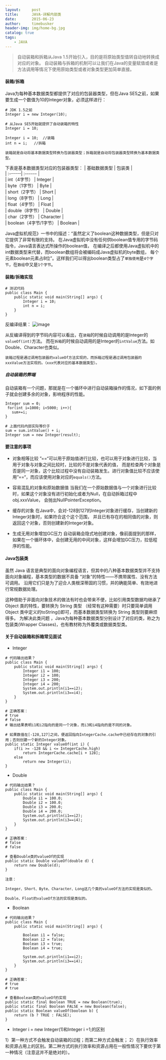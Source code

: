 ```yaml
---
layout:     post
title:      JAVA-详解内部类
date:       2015-06-23
author:     timebusker
header-img: img/home-bg.jpg
catalog: true
tags:
    - JAVA
---
```


> 自动装箱和拆箱从Java 1.5开始引入，目的是将原始类型值转自动地转换成对应的对象。
> 自动装箱与拆箱的机制可以让我们在Java的变量赋值或者是方法调用等情况下使用原始类型或者对象类型更加简单直接。


#### 装箱/拆箱
Java为每种基本数据类型都提供了对应的包装器类型，但在Java SE5之前，如果要生成一个数值为10的Integer对象，必须这样进行：

```
# JDK 1.5之前
Integer i = new Integer(10);

# 从Java SE5开始就提供了自动装箱的特性
Integer i = 10;

Integer i = 10;  //装箱
int n = i;   //拆箱
```

`装箱就是自动将基本数据类型转换为包装器类型；拆箱就是自动将包装器类型转换为基本数据类型。`

下表是基本数据类型对应的包装器类型：
| 基础数据类型 | 包装类 |     
| :------| :------ |     
| int（4字节） | Integer |     
| byte（1字节） | Byte |     
| short（2字节） | Short |     
| long（8字节） | Long |     
| float（4字节） | Float |     
| double（8字节） | Double |     
| char（2字节） | Character |     
| boolean（4字节/1字节） | Boolean |     

Java虚拟机规范》一书中的描述：“虽然定义了boolean这种数据类型，但是只对它提供了非常有限的支持。
在Java虚拟机中没有任何供boolean值专用的字节码指令，Java语言表达式所操作的boolean值，
在编译之后都使用Java虚拟机中的int数据类型来代替，而boolean数组将会被编码成Java虚拟机的byte数组，
每个元素boolean元素占8位”。这样我们可以得出boolean类型占了`单独使用`是`4个字节`，在`数组`中又是`1个字节`。

#### 装箱/拆箱实现

```
# 测试代码
public class Main {
    public static void main(String[] args) {
        Integer i = 10;
        int n = i;
    }
}
```
反编译结果：
![image](img/older/java-coding/5/2.png) 

从反编译得到的字节码内容可以看出，在`装箱`的时候自动调用的是Integer的`valueOf(int)`方法。
而在`拆箱`的时候自动调用的是Integer的`intValue`方法。如Double、Character也类似。

`装箱过程是通过调用包装器的valueOf方法实现的，而拆箱过程是通过调用包装器的 xxxValue方法实现的。（xxx代表对应的基本数据类型）。`

##### 自动装箱的弊端
自动装箱有一个问题，那就是在一个循环中进行自动装箱操作的情况，如下面的例子就会创建多余的对象，影响程序的性能。

```
Integer sum = 0;
 for(int i=1000; i<5000; i++){
   sum+=i;
}

# 上面代码内部实际等价于
sum = sum.intValue() + i;
Integer sum = new Integer(result);
```

#### 要注意的事项
- 对象相等比较
”==“可以用于原始值进行比较，也可以用于对象进行比较，当用于对象与对象之间比较时，比较的不是对象代表的值，
而是检查两个对象是否是同一对象，这个比较过程中没有自动装箱发生。进行对象值比较不应该使用”==“，而应该使用对象对应的`equals()`方法。

- 容易混乱的对象和原始数据值
当我们在一个原始数据值与一个对象进行比较时，如果这个对象没有进行初始化或者为Null，在自动拆箱过程中obj.xxxValue，
会抛出NullPointerException。

- 缓存的对象
在Java中，会对-128到127的Integer对象进行缓存，当创建新的Integer对象时，如果符合这个这个范围，
并且已有存在的相同值的对象，则返回这个对象，否则创建新的Integer对象。

- 生成无用对象增加GC压力
自动装箱会隐式地创建对象，像前面提到的那样，如果在一个循环体中，会创建无用的中间对象，这样会增加GC压力，拉低程序的性能。

#### Java包装类
虽然 Java 语言是典型的面向对象编程语言，但其中的八种基本数据类型并不支持面向对象编程，基本类型的数据不具备
“对象”的特性——不携带属性、没有方法可调用。 沿用它们只是为了迎合人类根深蒂固的习惯，并的确能简单、有效地进行常规数据处理。

这种借助于非面向对象技术的做法有时也会带来不便，比如引用类型数据均继承了 Object 类的特性，要转换为 String 类型
（经常有这种需要）时只要简单调用 Object 类中定义的toString()即可，而基本数据类型转换为 String 类型则要麻烦得多。
为解决此类问题 ，Java为每种基本数据类型分别设计了对应的类，称之为包装类(Wrapper Classes)，也有教材称为外覆类或数据类型类。

#### 关于自动装箱和拆箱常见面试
- Integer 

```
# 代码输出结果？
public class Main {
    public static void main(String[] args) {
        Integer i1 = 100;
        Integer i2 = 100;
        Integer i3 = 200;
        Integer i4 = 200;
        System.out.println(i1==i2);
        System.out.println(i3==i4);
    }
}

# 正确答案：
# true
# false
# 输出结果表明i1和i2指向的是同一个对象，而i3和i4指向的是不同的对象。

# 如果数值在[-128,127]之间，便返回指向IntegerCache.cache中已经存在的对象的引用；否则创建一个新的Integer对象。
public static Integer valueOf(int i) {
    if(i >= -128 && i <= IntegerCache.high)
        return IntegerCache.cache[i + 128];
    else
        return new Integer(i);
}
```

- Double 

```
# 代码输出结果？
public class Main {
    public static void main(String[] args) {
        Double i1 = 100.0;
        Double i2 = 100.0;
        Double i3 = 200.0;
        Double i4 = 200.0;
        System.out.println(i1==i2);
        System.out.println(i3==i4);
    }
}

# 正确答案：
# false
# false

# 查看Double类的valueOf的实现
public static Double valueOf(double d) {
    return new Double(d);
}
```

`注意：`

`Integer、Short、Byte、Character、Long这几个类的valueOf方法的实现是类似的。`

`Double、Float的valueOf方法的实现是类似的。`

- Boolean 

```
# 代码输出结果？
public class Main {
    public static void main(String[] args) {
 
        Boolean i1 = false;
        Boolean i2 = false;
        Boolean i3 = true;
        Boolean i4 = true;
 
        System.out.println(i1==i2);
        System.out.println(i3==i4);
    }
}

# 正确答案：
# true
# true

# 查看Boolean类的valueOf的实现
public static final Boolean TRUE = new Boolean(true);
public static final Boolean FALSE = new Boolean(false);
public static Boolean valueOf(boolean b) {
    return (b ? TRUE : FALSE);
}
```

- Integer i = new Integer(1)和Integer i =1;的区别

1）第一种方式不会触发自动装箱的过程；而第二种方式会触发；
2）在执行效率和资源占用上的区别。第二种方式的执行效率和资源占用在一般性情况下要优于第一种情况（注意这并不是绝对的）。